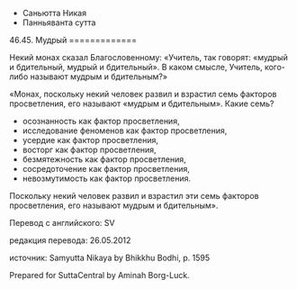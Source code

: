 









* Саньютта Никая
* Панньяванта сутта


46\.45\. Мудрый
\=\=\=\=\=\=\=\=\=\=\=\=\=



Некий монах сказал Благословенному: «Учитель, так говорят: «мудрый и бдительный, мудрый и бдительный»\. В каком смысле, Учитель, кого\-либо называют мудрым и бдительным?»


«Монах, поскольку некий человек развил и взрастил семь факторов просветления, его называют «мудрым и бдительным»\. Какие семь?


* осознанность как фактор просветления,
* исследование феноменов как фактор просветления,
* усердие как фактор просветления,
* восторг как фактор просветления,
* безмятежность как фактор просветления,
* сосредоточение как фактор просветления,
* невозмутимость как фактор просветления\.


Поскольку некий человек развил и взрастил эти семь факторов просветления, его называют мудрым и бдительным»\.



Перевод с английского: SV


редакция перевода: 26\.05\.2012


источник: Samyutta Nikaya by Bhikkhu Bodhi, p\. 1595


Prepared for SuttaCentral by Aminah Borg\-Luck\.






